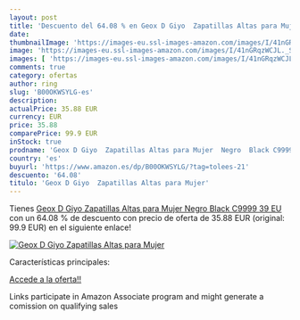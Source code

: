 ```yaml
---
layout: post
title: 'Descuento del 64.08 % en Geox D Giyo  Zapatillas Altas para Mujer'
date: 
thumbnailImage: 'https://images-eu.ssl-images-amazon.com/images/I/41nGRqzWCJL._SL200_.jpg'
image: 'https://images-eu.ssl-images-amazon.com/images/I/41nGRqzWCJL._SL200_.jpg'
images: [ 'https://images-eu.ssl-images-amazon.com/images/I/41nGRqzWCJL._SL200_.jpg' ]
comments: true
category: ofertas
author: ring
slug: 'B00OKWSYLG-es'
description:
actualPrice: 35.88 EUR
currency: EUR
price: 35.88
comparePrice: 99.9 EUR
inStock: true
prodname: 'Geox D Giyo  Zapatillas Altas para Mujer  Negro  Black C9999   39 EU'
country: 'es'
buyurl: 'https://www.amazon.es/dp/B00OKWSYLG/?tag=tolees-21'
descuento: '64.08'
titulo: 'Geox D Giyo  Zapatillas Altas para Mujer'
---
```


Tienes [Geox D Giyo  Zapatillas Altas para Mujer  Negro  Black C9999   39 EU](https://www.amazon.es/dp/B00OKWSYLG/?tag=tolees-21) con un 64.08 % de descuento con precio de oferta de 35.88 EUR (original: 99.9 EUR) en el siguiente enlace!

[![Geox D Giyo  Zapatillas Altas para Mujer](https://images-eu.ssl-images-amazon.com/images/I/41nGRqzWCJL._SL200_.jpg)](https://www.amazon.es/dp/B00OKWSYLG/?tag=tolees-21)

Características principales:


[Accede a la oferta!!](https://www.amazon.es/dp/B00OKWSYLG/?tag=tolees-21)

Links participate in Amazon Associate program and might generate a comission on qualifying sales


